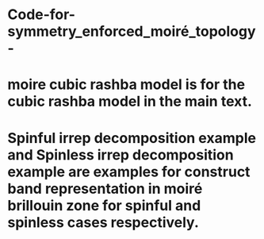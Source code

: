 # Code-for-symmetry_enforced_moiré_topology-
# moire cubic rashba model is for the cubic rashba model in the main text.
# Spinful irrep decomposition example and Spinless irrep decomposition example are examples for construct band representation in moiré brillouin zone for spinful and spinless cases respectively.
